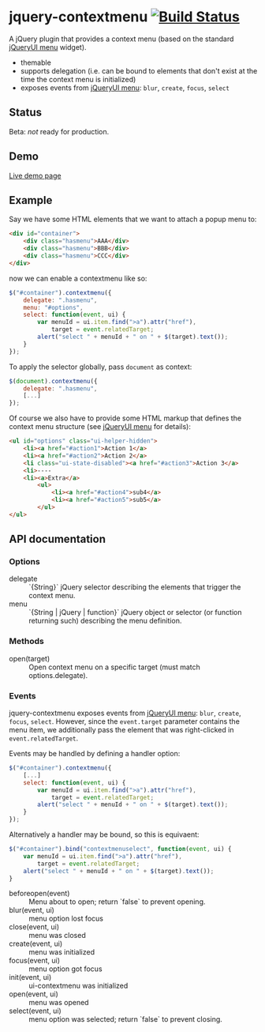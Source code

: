 # jquery-contextmenu [![Build Status](https://travis-ci.org/mar10/jquery-contextmenu.png?branch=master)](https://travis-ci.org/mar10/jquery-contextmenu)

A jQuery plugin that provides a context menu (based on the standard [jQueryUI menu] widget).

  * themable
  * supports delegation (i.e. can be bound to elements that don't exist at the
    time the context menu is initialized)
  * exposes events from [jQueryUI menu]: `blur`, `create`, `focus`, `select`


## Status
Beta: *not* ready for production.


## Demo

[Live demo page](http://mar10.github.com/jquery-contextmenu/sample-widget.html)


## Example

Say we have some HTML elements that we want to attach a popup menu to:

```html
<div id="container">
    <div class="hasmenu">AAA</div>
    <div class="hasmenu">BBB</div>
    <div class="hasmenu">CCC</div>
</div>
```


now we can enable a contextmenu like so:
 
```js
$("#container").contextmenu({
    delegate: ".hasmenu",
    menu: "#options",
    select: function(event, ui) {
        var menuId = ui.item.find(">a").attr("href"),
            target = event.relatedTarget;
        alert("select " + menuId + " on " + $(target).text());
    }
});
```

To apply the selector globally, pass `document` as context:

```js
$(document).contextmenu({
    delegate: ".hasmenu",
    [...]
});
```

Of course we also have to provide some HTML markup that defines the context menu 
structure (see [jQueryUI menu] for details):

```html
<ul id="options" class="ui-helper-hidden">
    <li><a href="#action1">Action 1</a>
    <li><a href="#action2">Action 2</a>
    <li class="ui-state-disabled"><a href="#action3">Action 3</a>
    <li>----
    <li><a>Extra</a>
        <ul>
            <li><a href="#action4">sub4</a>
            <li><a href="#action5">sub5</a>
        </ul>
</ul>
```


## API documentation
### Options
<dl>
<dt>delegate</dt>
<dd>
    `{String}` jQuery selector describing the elements that trigger the context menu.    
</dd>
<dt>menu</dt>
<dd>
    `{String | jQuery | function}` jQuery object or selector (or function returning such) describing the menu definition.    
</dd>
</dl>


### Methods
<dl>
<dt>open(target)</dt>
<dd>
    Open context menu on a specific target (must match options.delegate).
</dd>
</dl>


### Events
jquery-contextmenu exposes events from [jQueryUI menu]: `blur`, `create`, `focus`, `select`.
However, since the `event.target` parameter contains the menu item, we additionally pass the element 
that was right-clicked in `event.relatedTarget`.

Events may be handled by defining a handler option:
```js
$("#container").contextmenu({
    [...]
    select: function(event, ui) {
        var menuId = ui.item.find(">a").attr("href"),
            target = event.relatedTarget;
        alert("select " + menuId + " on " + $(target).text());
    }
});
```

Alternatively a handler may be bound, so this is equivaent:
```js
$("#container").bind("contextmenuselect", function(event, ui) {
    var menuId = ui.item.find(">a").attr("href"),
        target = event.relatedTarget;
    alert("select " + menuId + " on " + $(target).text());
}
```

<dl>
<dt>beforeopen(event)</dt>
<dd>
    Menu about to open; return `false` to prevent opening.
</dd>
<dt>blur(event, ui)</dt>
<dd>
    menu option lost focus
</dd>
<dt>close(event, ui)</dt>
<dd>
    menu was closed
</dd>
<dt>create(event, ui)</dt>
<dd>
    menu was initialized
</dd>
<dt>focus(event, ui)</dt>
<dd>
    menu option got focus
</dd>
<dt>init(event, ui)</dt>
<dd>
    ui-contextmenu was initialized
</dd>
<dt>open(event, ui)</dt>
<dd>
    menu was opened
</dd>
<dt>select(event, ui)</dt>
<dd>
     menu option was selected; return `false` to prevent closing.
</dd>
</dl>

[jQueryUI menu]: http://jqueryui.com/menu/
